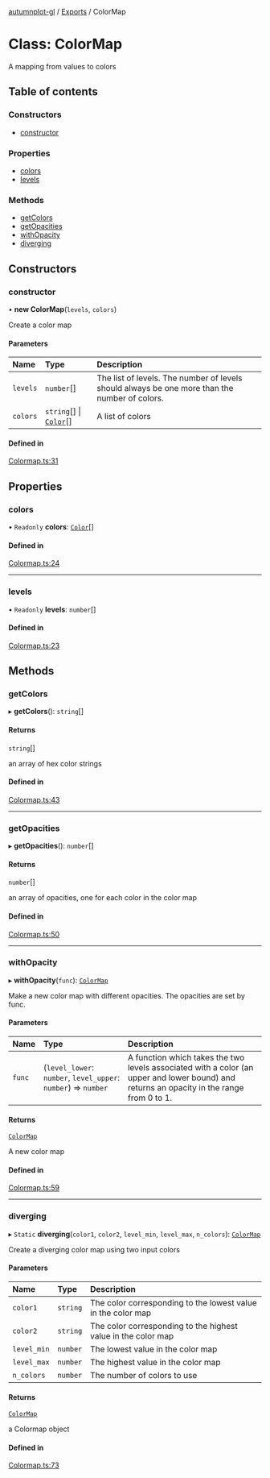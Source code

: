 [autumnplot-gl](../README.md) / [Exports](../modules.md) / ColorMap

# Class: ColorMap

A mapping from values to colors

## Table of contents

### Constructors

- [constructor](ColorMap.md#constructor)

### Properties

- [colors](ColorMap.md#colors)
- [levels](ColorMap.md#levels)

### Methods

- [getColors](ColorMap.md#getcolors)
- [getOpacities](ColorMap.md#getopacities)
- [withOpacity](ColorMap.md#withopacity)
- [diverging](ColorMap.md#diverging)

## Constructors

### constructor

• **new ColorMap**(`levels`, `colors`)

Create a color map

#### Parameters

| Name | Type | Description |
| :------ | :------ | :------ |
| `levels` | `number`[] | The list of levels. The number of levels should always be one more than the number of colors. |
| `colors` | `string`[] \| [`Color`](../interfaces/Color.md)[] | A list of colors |

#### Defined in

[Colormap.ts:31](https://github.com/tsupinie/autumnplot-gl/blob/8d93e31/src/Colormap.ts#L31)

## Properties

### colors

• `Readonly` **colors**: [`Color`](../interfaces/Color.md)[]

#### Defined in

[Colormap.ts:24](https://github.com/tsupinie/autumnplot-gl/blob/8d93e31/src/Colormap.ts#L24)

___

### levels

• `Readonly` **levels**: `number`[]

#### Defined in

[Colormap.ts:23](https://github.com/tsupinie/autumnplot-gl/blob/8d93e31/src/Colormap.ts#L23)

## Methods

### getColors

▸ **getColors**(): `string`[]

#### Returns

`string`[]

an array of hex color strings

#### Defined in

[Colormap.ts:43](https://github.com/tsupinie/autumnplot-gl/blob/8d93e31/src/Colormap.ts#L43)

___

### getOpacities

▸ **getOpacities**(): `number`[]

#### Returns

`number`[]

an array of opacities, one for each color in the color map

#### Defined in

[Colormap.ts:50](https://github.com/tsupinie/autumnplot-gl/blob/8d93e31/src/Colormap.ts#L50)

___

### withOpacity

▸ **withOpacity**(`func`): [`ColorMap`](ColorMap.md)

Make a new color map with different opacities. The opacities are set by func.

#### Parameters

| Name | Type | Description |
| :------ | :------ | :------ |
| `func` | (`level_lower`: `number`, `level_upper`: `number`) => `number` | A function which takes the two levels associated with a color (an upper and lower bound) and returns an opacity in the range from 0 to 1. |

#### Returns

[`ColorMap`](ColorMap.md)

A new color map

#### Defined in

[Colormap.ts:59](https://github.com/tsupinie/autumnplot-gl/blob/8d93e31/src/Colormap.ts#L59)

___

### diverging

▸ `Static` **diverging**(`color1`, `color2`, `level_min`, `level_max`, `n_colors`): [`ColorMap`](ColorMap.md)

Create a diverging color map using two input colors

#### Parameters

| Name | Type | Description |
| :------ | :------ | :------ |
| `color1` | `string` | The color corresponding to the lowest value in the color map |
| `color2` | `string` | The color corresponding to the highest value in the color map |
| `level_min` | `number` | The lowest value in the color map |
| `level_max` | `number` | The highest value in the color map |
| `n_colors` | `number` | The number of colors to use |

#### Returns

[`ColorMap`](ColorMap.md)

a Colormap object

#### Defined in

[Colormap.ts:73](https://github.com/tsupinie/autumnplot-gl/blob/8d93e31/src/Colormap.ts#L73)
